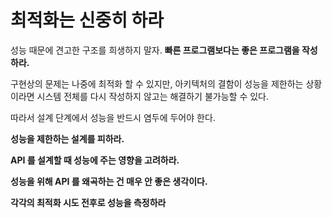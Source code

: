 # 최적화는 신중히 하라

성능 때문에 견고한 구조를 희생하지 말자. __빠른 프로그램보다는 좋은 프로그램을 작성하라.__

구현상의 문제는 나중에 최적화 할 수 있지만, 아키텍처의 결함이 성능을 제한하는 상황이라면 시스템 전체를 다시 작성하지 않고는 해결하기 불가능할 수 있다.

따라서 설계 단계에서 성능을 반드시 염두에 두어야 한다.

__성능을 제한하는 설계를 피하라.__ 

__API 를 설계할 때 성능에 주는 영향을 고려하라.__

__성능을 위해 API 를 왜곡하는 건 매우 안 좋은 생각이다.__

__각각의 최적화 시도 전후로 성능을 측정하라__
